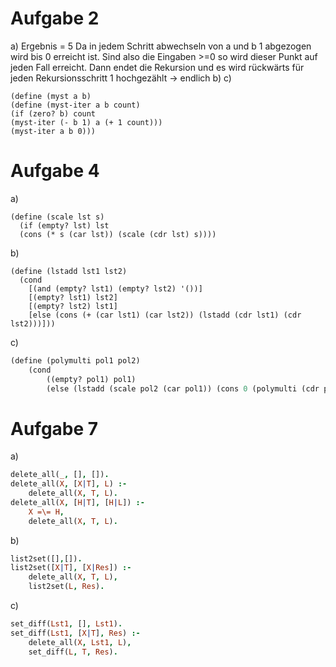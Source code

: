 
# Aufgabe 2
a)
Ergebnis = 5
Da in jedem Schritt abwechseln von a und b 1 abgezogen wird bis 0 erreicht ist. Sind also die Eingaben >=0 so wird dieser Punkt auf jeden Fall erreicht. Dann endet die Rekursion und es wird rückwärts für jeden Rekursionsschritt 1 hochgezählt -> endlich
b)
c)
```racket
(define (myst a b)
(define (myst-iter a b count)
(if (zero? b) count
(myst-iter (- b 1) a (+ 1 count)))
(myst-iter a b 0)))
```

# Aufgabe 4
a)
```racket
(define (scale lst s)
  (if (empty? lst) lst
  (cons (* s (car lst)) (scale (cdr lst) s))))
```

b)
```racket
(define (lstadd lst1 lst2)
  (cond
    [(and (empty? lst1) (empty? lst2) '())]
    [(empty? lst1) lst2]
    [(empty? lst2) lst1]
    [else (cons (+ (car lst1) (car lst2)) (lstadd (cdr lst1) (cdr lst2)))]))
```
c)
```prolog
(define (polymulti pol1 pol2)
    (cond
        ((empty? pol1) pol1)
        (else (lstadd (scale pol2 (car pol1)) (cons 0 (polymulti (cdr pol1) pol2))))))
```

# Aufgabe 7
a)
```prolog
delete_all(_, [], []).
delete_all(X, [X|T], L) :-
    delete_all(X, T, L).
delete_all(X, [H|T], [H|L]) :-
    X =\= H,
    delete_all(X, T, L).
```
b)
```prolog
list2set([],[]).
list2set([X|T], [X|Res]) :-
    delete_all(X, T, L),
    list2set(L, Res).
```
c)
```prolog
set_diff(Lst1, [], Lst1).
set_diff(Lst1, [X|T], Res) :-
    delete_all(X, Lst1, L),
    set_diff(L, T, Res).
```
